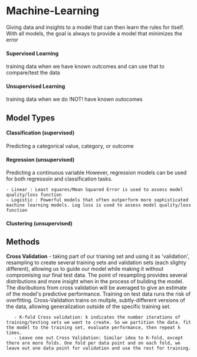 # Machine-Learning
Giving data and insights to a model that can then learn the rules for itself. With all models, the goal is always to provide a model that minimizes the error

#### Supervised Learning
training data when we have known outcomes and can use that to compare/test the data

#### Unsupervised Learning
training data when we do !NOT! have known outocomes

## Model Types
#### Classification (supervised)
Predicting a categorical value, category, or outcome

#### 

#### Regression (unsupervised)
Predicting a continuous variable
However, regression models can be used for both regressoin and classification tasks.

    - Linear : Least squares/Mean Squared Error is used to assess model quality/loss function
    - Logistic : Powerful models that often outperform more sophisticated machine learning models. Log loss is used to assess model quality/loss function
    
#### Clustering (unsupervised)
    
## Methods
**Cross Validation** - taking part of our trianing set and using it as 'validation', resampling to create several training sets and validation sets (each slighty different), allowing us to guide our model while making it without compromising our final test data. The point of resampling provides several distributions and more insight when in the process of building the model. The disributions from cross validation will be averaged to give an estimate of the model's predictive performance.
Training on test data runs the risk of overfitting. Cross-Validation trains on multple, subtly-different versions of the data, allowing generalization outside of the specific training set.
       
       - K-fold Cross validation: k indicates the number iterations of training/testing sets we want to create. So we partition the data. fit the model to the training set, evaluate performance, then repeat k times.
       - Leave one out Cross Validation: Similar idea to K-fold, except there are more folds. One fold per data point and on each fold, we leave out one data point for validation and use the rest for training.
